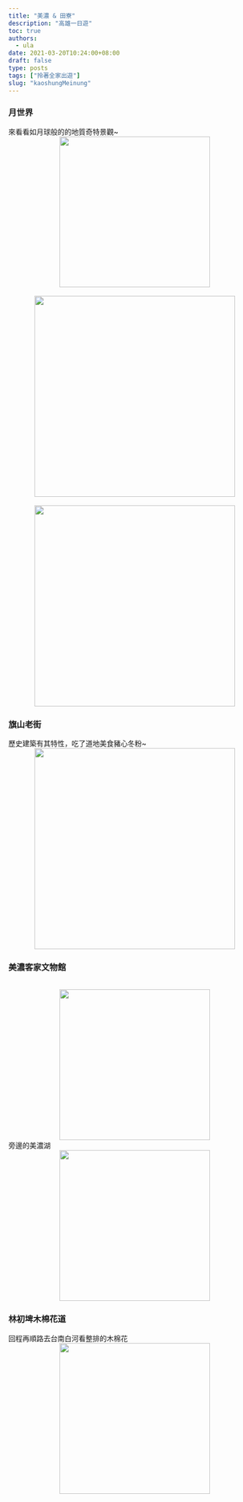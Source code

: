 ```yaml
---
title: "美濃 & 田寮"
description: "高雄一日遊"
toc: true
authors:
  - ula
date: 2021-03-20T10:24:00+08:00
draft: false
type: posts
tags: ["拎著全家出遊"]
slug: "kaoshungMeinung"
---
```


### 月世界
來看看如月球般的的地質奇特景觀~
<br/><img src="https://imgur.com/kRGsV7C.jpg" style="height:300px;display:block;margin:auto;">
<br/><img src="https://imgur.com/WTCmhbn.jpg" style="height:400px;display:block;margin:auto;">
<br/><img src="https://imgur.com/5j8SEOo.jpg" style="height:400px;display:block;margin:auto;">
### 旗山老街
歷史建築有其特性，吃了道地美食豬心冬粉~
<br/><img src="https://imgur.com/RP10GZT.jpg" style="height:400px;display:block;margin:auto;">

### 美濃客家文物館
<br/><img src="https://imgur.com/7fJPHZ3.jpg" style="height:300px;display:block;margin:auto;">
旁邊的美濃湖
<br/><img src="https://imgur.com/B9FESqd.jpg" style="height:300px;display:block;margin:auto;">

### 林初埤木棉花道
回程再順路去台南白河看整排的木棉花
<br/><img src="https://imgur.com/WLIHFe5.jpg" style="height:300px;display:block;margin:auto;">